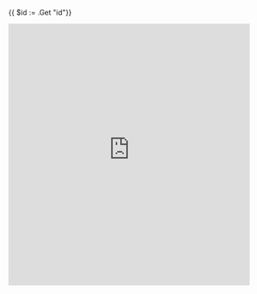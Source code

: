 {{ $id := .Get "id"}}

<div class="google-video">
<iframe 
width="95%"
height="520"
src="https://www.youtube-nocookie.com/embed/{{ .Get `id` }}"
title="YouTube video player" frameborder="0" allow="accelerometer; autoplay; clipboard-write; encrypted-media; gyroscope; picture-in-picture" allowfullscreen></iframe>
</div>
